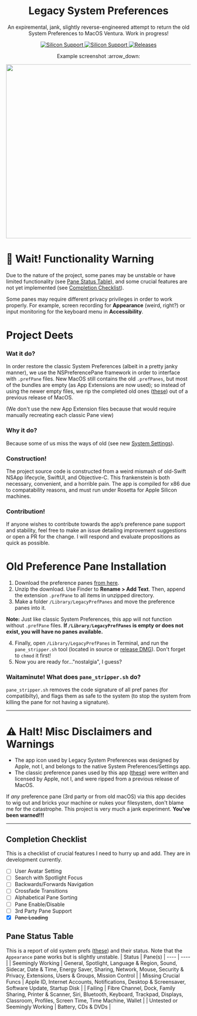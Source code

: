 <h1 align="center" style="">Legacy System Preferences</h1>
<p align="center">
An expiremental, jank, slightly reverse-engineered attempt to return the old System Preferences to MacOS Ventura. Work in progress!
</p>
<p align="center">
<a href="">
       <img alt="Silicon Support" src="https://img.shields.io/badge/Support-MacOS_Ventura_13.0+-orange.svg"/>
    </a>
        <a href="">
       <img alt="Silicon Support" src="https://img.shields.io/badge/Status-Jank-white.svg"/>
    </a>
    <a href="https://github.com/BitesPotatoBacks/LegacySystemPreferences/releases">
        <img alt="Releases" src="https://img.shields.io/github/release/BitesPotatoBacks/LegacySystemPreferences.svg"/>
    </a>
      <!--
    <a href="https://github.com/BitesPotatoBacks/LegacySystemPreferences/stargazers">
        <img alt="Stars" src="https://img.shields.io/github/stars/BitesPotatoBacks/LegacySystemPreferences.svg"/>
    </a>
    -->
</p>

<p align="center">
Example screenshot :arrow_down:
</p>


<p align="center">
<img src="https://user-images.githubusercontent.com/83843298/201423236-261cd319-a289-4ddd-8ed3-7f213dcc15a6.png" width="548" height="474">
</p>

# :wave: Wait! Functionality Warning
Due to the nature of the project, some panes may be unstable or have limited functionality (see [Pane Status Table](#pane-status-table)), and some crucial features are not yet implemented (see [Completion Checklist](#completion-checklist)).

Some panes may require different privacy privileges in order to work properly. For example, screen recording for **Appearance** (weird, right?) or input monitoring for the keyboard menu in **Accessibility**.

# Project Deets
### Wat it do?
In order restore the classic System Preferences (albeit in a pretty janky manner), we use the NSPreferencePane framework in order to interface with `.prefPane` files. New MacOS still contains the old `.prefPanes`, but most of the bundles are empty (as App Extensions are now used); so instead of using the newer empty files, we rip the completed old ones ([these](https://drive.google.com/drive/folders/1XXXov0TvGNJbwaqKJWsqp0x2cYOKh099?usp=share_link)) out of a previous release of MacOS.

(We don't use the new App Extension files because that would require manually recreating each classic Pane view) 

### Why it do?
Because some of us miss the ways of old (see new [System Settings](https://9to5mac.com/2022/06/06/macos-13-ventura-system-settings-first-look/)).

### Construction!
The project source code is constructed from a weird mismash of old-Swift NSApp lifecycle, SwiftUI, and Objective-C. This frankenstein is both necessary, convenient, and a horrible pain. The app is compiled for x86 due to compatability reasons, and must run under Rosetta for Apple Silicon machines.


### Contribution!
If anyone wishes to contribute towards the app’s preference pane support and stability, feel free to make an issue detailing improvement suggestions or open a PR for the change. I will respond and evaluate propositions as quick as possible.


# Old Preference Pane Installation
1. Download the preference panes [from here](https://drive.google.com/drive/folders/1XXXov0TvGNJbwaqKJWsqp0x2cYOKh099?usp=share_link).
2. Unzip the download. Use Finder to **Rename > Add Text**. Then, append the extension `.prefPane` to all items in unzipped directory.
3. Make a folder `/Library/LegacyPrefPanes` and move the preference panes into it. 

**Note:** Just like classic System Preferences, this app will not function without `.prefPane` files. **If `/Library/LegacyPrefPanes` is empty or does not exist, you will have no panes available.** 

4. Finally, open `/Library/LegacyPrefPanes` in Terminal, and run the `pane_stripper.sh` tool (located in source or [release DMG](https://github.com/BitesPotatoBacks/LegacySystemPreferences/releases)). Don't forget to `chmod` it first!
5. Now you are ready for..."nostalgia", I guess?

### Waitaminute! What does `pane_stripper.sh` do?
`pane_stripper.sh` removes the code signature of all pref panes (for compatibilty), and flags them as safe to the system (to stop the system from killing the pane for not having a signature).


___

# :warning: Halt! Misc Disclaimers and Warnings
- The app icon used by Legacy System Preferences was designed by Apple, not I, and belongs to the native System Preferences/Settings app.
- The classic preference panes used by this app ([these](https://drive.google.com/drive/folders/1XXXov0TvGNJbwaqKJWsqp0x2cYOKh099?usp=share_link)) were written and licensed by Apple, not I, and were ripped from a previous release of MacOS.

If *any* preference pane (3rd party or from old macOS) via this app decides to wig out and bricks your machine or nukes your filesystem, don't blame me for the catastrophe. This project is very much a jank experiment. **You've been warned!!!**

___

## Completion Checklist
This is a checklist of crucial features I need to hurry up and add. They are in development currently.
- [ ] User Avatar Setting
- [ ] Search with Spotlight Focus
- [ ] Backwards/Forwards Navigation
- [ ] Crossfade Transitions
- [ ] Alphabetical Pane Sorting
- [ ] Pane Enable/Disable
- [ ] 3rd Party Pane Support
- [X] ~~Pane Loading~~

## Pane Status Table
This is a report of old system prefs ([these](https://drive.google.com/drive/folders/1XXXov0TvGNJbwaqKJWsqp0x2cYOKh099?usp=share_link)) and their status. Note that the `Appearance` pane works but is slightly unstable.
| Status | Pane(s)
| ---- | ---- |
| Seemingly Working | General, Spotlight, Language & Region, Sound, Sidecar, Date & Time, Energy Saver, Sharing, Network, Mouse, Security & Privacy, Extensions, Users & Groups, Mission Control |
| Missing Crucial Funcs | Apple ID, Internet Accounts, Notifications, Desktop & Screensaver, Software Update, Startup Disk |
| Failing | Fibre Channel, Dock, Family Sharing, Printer & Scanner, Siri, Bluetooth, Keyboard, Trackpad, Displays, Classroom, Profiles, Screen Time, Time Machine, Wallet |
| Untested or Seemingly Working | Battery, CDs & DVDs |
